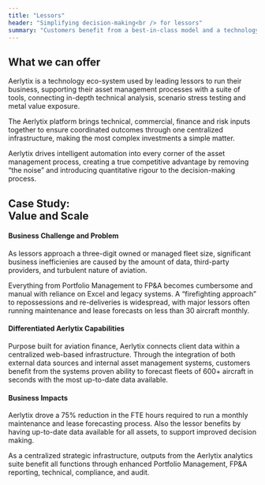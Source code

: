 ```yaml
---
title: "Lessors"
header: "Simplifying decision-making<br /> for lessors"
summary: "Customers benefit from a best-in-class model and a technology that scales with any business"
---
```


<article class="section__product section__spacing-3">
  <div class="container">
  <div class="row gx-lg-5" data-cues="slideInUp">
    <div class="col-md-5">
      <h2 class="fw-bold">What we can offer</h2>
    </div>
    <div class="card col-md-7">
      <p>Aerlytix is a technology eco-system used by leading lessors to run their business, supporting their asset management processes with a suite of tools, connecting in-depth technical analysis, scenario stress testing and metal value exposure.</p>
      <p>The Aerlytix platform brings technical, commercial, finance and risk inputs together to ensure coordinated outcomes through one centralized infrastructure, making the most complex investments a simple matter.</p>
      <p>Aerlytix drives intelligent automation into every corner of the asset management process, creating a true competitive advantage by removing “the noise” and introducing quantitative rigour to the decision-making process.</p>
    </div>
  </div>
  </div>
</article>

<article class="section__product section__spacing-3">
  <div class="container">
  <div class="row gx-lg-5" data-cues="slideInUp">
    <div class="col-md-5">
      <h2 class="fw-bold">Case Study: </br> Value and Scale</h2>
    </div>
    <div class="card col-md-7">
      <h4>Business Challenge and Problem</h4>
      <p>As lessors approach a three-digit owned or managed fleet size, significant business inefficienies are caused by the amount of data, third-party providers, and turbulent nature of aviation.</p>
      <p class="mb-5">Everything from Portfolio Management to FP&A becomes cumbersome and manual with reliance on Excel and legacy systems. A “firefighting approach” to repossessions and re-deliveries is widespread, with major lessors often running maintenance and lease forecasts on less than 30 aircraft monthly.</p>
      <h4>Differentiated Aerlytix Capabilities</h4>
      <p class="mb-5">Purpose built for aviation finance, Aerlytix connects client data within a centralized web-based infrastructure. Through the integration of both external data sources and internal asset management systems, customers benefit from the systems proven ability to forecast fleets of 600+ aircraft in seconds with the most up-to-date data available.</p>
      <h4>Business Impacts</h4>
      <p>Aerlytix drove a 75% reduction in the FTE hours required to run a monthly maintenance and lease forecasting process. Also the lessor benefits by having up-to-date data available for all assets, to support improved decision making.</p>
<p>As a centralized strategic infrastructure, outputs from the Aerlytix analytics suite benefit all functions through enhanced Portfolio Management, FP&A reporting, technical, compliance, and audit.</p>
    </div>
  </div>
  </div>
</article>
